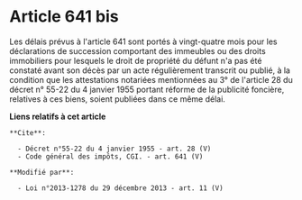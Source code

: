 # Article 641 bis

Les délais prévus à l'article 641 sont portés à vingt-quatre mois pour les déclarations de succession comportant des
immeubles ou des droits immobiliers pour lesquels le droit de propriété du défunt n'a pas été constaté avant son décès par un
acte régulièrement transcrit ou publié, à la condition que les attestations notariées mentionnées au 3° de l'article 28 du
décret n° 55-22 du 4 janvier 1955 portant réforme de la publicité foncière, relatives à ces biens, soient publiées dans ce
même délai.

**Liens relatifs à cet article**

	**Cite**:

	  - Décret n°55-22 du 4 janvier 1955 - art. 28 (V)
	  - Code général des impôts, CGI. - art. 641 (V)

	**Modifié par**:

	  - Loi n°2013-1278 du 29 décembre 2013 - art. 11 (V)
